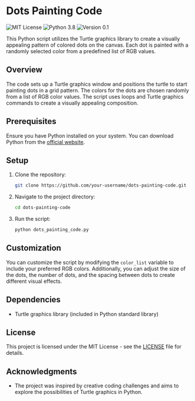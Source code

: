 # Dots Painting Code

![MIT License](https://img.shields.io/badge/license-MIT-green)
![Python 3.8](https://img.shields.io/badge/python-3.8-blue)
![Version 0.1](https://img.shields.io/badge/version-0.1-orange)

This Python script utilizes the Turtle graphics library to create a visually appealing pattern of colored dots on the canvas. Each dot is painted with a randomly selected color from a predefined list of RGB values.

## Overview

The code sets up a Turtle graphics window and positions the turtle to start painting dots in a grid pattern. The colors for the dots are chosen randomly from a list of RGB color values. The script uses loops and Turtle graphics commands to create a visually appealing composition.

## Prerequisites

Ensure you have Python installed on your system. You can download Python from the [official website](https://www.python.org/downloads/).

## Setup

1. Clone the repository:

    ```bash
    git clone https://github.com/your-username/dots-painting-code.git
    ```

2. Navigate to the project directory:

    ```bash
    cd dots-painting-code
    ```

3. Run the script:

    ```bash
    python dots_painting_code.py
    ```

## Customization

You can customize the script by modifying the `color_list` variable to include your preferred RGB colors. Additionally, you can adjust the size of the dots, the number of dots, and the spacing between dots to create different visual effects.

## Dependencies

- Turtle graphics library (included in Python standard library)

## License

This project is licensed under the MIT License - see the [LICENSE](LICENSE) file for details.

## Acknowledgments

- The project was inspired by creative coding challenges and aims to explore the possibilities of Turtle graphics in Python.
